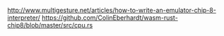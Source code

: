 http://www.multigesture.net/articles/how-to-write-an-emulator-chip-8-interpreter/
https://github.com/ColinEberhardt/wasm-rust-chip8/blob/master/src/cpu.rs